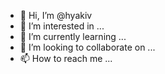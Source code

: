 - 👋 Hi, I’m @hyakiv
- 👀 I’m interested in ...
- 🌱 I’m currently learning ...
- 💞️ I’m looking to collaborate on ...
- 📫 How to reach me ...

<!---
hyakiv/hyakiv is a ✨ special ✨ repository because its `README.md` (this file) appears on your GitHub profile.
You can click the Preview link to take a look at your changes.
--->

